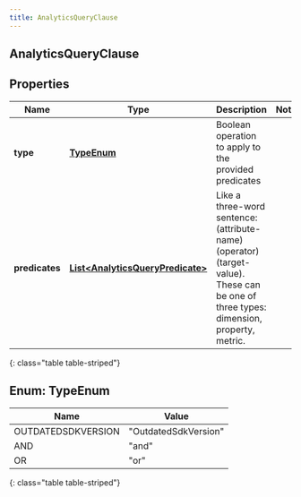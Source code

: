 ```yaml
---
title: AnalyticsQueryClause
---
```

## AnalyticsQueryClause


## Properties

| Name | Type | Description | Notes |
| ------------ | ------------- | ------------- | ------------- |
| **type** | [**TypeEnum**](#TypeEnum) | Boolean operation to apply to the provided predicates |  |
| **predicates** | [**List&lt;AnalyticsQueryPredicate&gt;**](AnalyticsQueryPredicate.html) | Like a three-word sentence: (attribute-name) (operator) (target-value). These can be one of three types: dimension, property, metric. |  |
{: class="table table-striped"}


<a name="TypeEnum"></a>

## Enum: TypeEnum

| Name | Value |
| ---- | ----- |
| OUTDATEDSDKVERSION | &quot;OutdatedSdkVersion&quot; |
| AND | &quot;and&quot; |
| OR | &quot;or&quot; |
{: class="table table-striped"}


